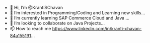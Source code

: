 - 👋 Hi, I’m @KrantiSChavan
- 👀 I’m interested in Programming/Coding and Learning new skills...
- 🌱 I’m currently learning SAP Commerce Cloud and Java ...
- 💞️ I’m looking to collaborate on Java Projects...
- 📫 How to reach me https://www.linkedin.com/in/kranti-chavan-84a155191...

<!---
KrantiSChavan/KrantiSChavan is a ✨ special ✨ repository because its `README.md` (this file) appears on your GitHub profile.
You can click the Preview link to take a look at your changes.
--->
